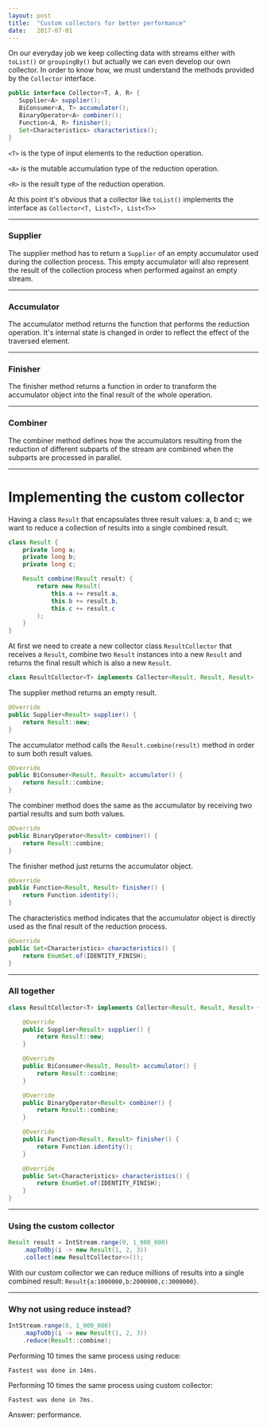 ```yaml
---
layout: post
title:  "Custom collectors for better performance"
date:   2017-07-01
---
```


On our everyday job we keep collecting data with streams either with `toList()` or `groupingBy()`
but actually we can even develop our own collector. In order to know how, we must understand
the methods provided by the `Collector` interface.

```java
public interface Collector<T, A, R> {
   Supplier<A> supplier();
   BiConsumer<A, T> accumulator();
   BinaryOperator<A> combiner();
   Function<A, R> finisher();
   Set<Characteristics> characteristics();
}
```

`<T>` is the type of input elements to the reduction operation.

`<A>` is the mutable accumulation type of the reduction operation.

`<R>` is the result type of the reduction operation.

At this point it's obvious that a collector like `toList()` implements the interface as `Collector<T, List<T>, List<T>>`

---

### Supplier

The supplier method has to return a `Supplier` of an empty accumulator used during the collection process.
This empty accumulator will also represent the result of the collection process when performed against an empty stream.

---

### Accumulator

The accumulator method returns the function that performs the reduction operation. It's internal state is changed in order
to reflect the effect of the traversed element.

---

### Finisher

The finisher method returns a function in order to transform the accumulator object into the final result of the whole operation.

---

### Combiner

The combiner method defines how the accumulators resulting from the reduction of different subparts of the stream are combined when the subparts are processed in parallel.

---

# Implementing the custom collector

Having a class `Result` that encapsulates three result values: a, b and c; we want to reduce a collection of results into a single combined result.

```java
class Result {
    private long a;
    private long b;
    private long c;

    Result combine(Result result) {
        return new Result(
            this.a += result.a,
            this.b += result.b,
            this.c += result.c
        );
    }
}
```

At first we need to create a new collector class `ResultCollector` that receives a `Result`, combine two `Result` instances into a new `Result` and returns the final result which is also a new `Result`.

```java
class ResultCollector<T> implements Collector<Result, Result, Result>
```

The supplier method returns an empty result.

```java
@Override
public Supplier<Result> supplier() {
    return Result::new;
}
```

The accumulator method calls the `Result.combine(result)` method in order to sum both result values.

```java
@Override
public BiConsumer<Result, Result> accumulator() {
    return Result::combine;
}
```

The combiner method does the same as the accumulator by receiving two partial results and sum both values.

```java
@Override
public BinaryOperator<Result> combiner() {
    return Result::combine;
}
```

The finisher method just returns the accumulator object.

```java
@Override
public Function<Result, Result> finisher() {
    return Function.identity();
}
```

The characteristics method indicates that the accumulator object is directly used as the final result of the reduction process.

```java
@Override
public Set<Characteristics> characteristics() {
    return EnumSet.of(IDENTITY_FINISH);
}
```

---

### All together

```java
class ResultCollector<T> implements Collector<Result, Result, Result> {

    @Override
    public Supplier<Result> supplier() {
        return Result::new;
    }

    @Override
    public BiConsumer<Result, Result> accumulator() {
        return Result::combine;
    }

    @Override
    public BinaryOperator<Result> combiner() {
        return Result::combine;
    }

    @Override
    public Function<Result, Result> finisher() {
        return Function.identity();
    }

    @Override
    public Set<Characteristics> characteristics() {
        return EnumSet.of(IDENTITY_FINISH);
    }
}
```

---

### Using the custom collector

```java
Result result = IntStream.range(0, 1_000_000)
    .mapToObj(i -> new Result(1, 2, 3))
    .collect(new ResultCollector<>());
```

With our custom collector we can reduce millions of results into a single combined result: `Result{a:1000000,b:2000000,c:3000000}`.

---

### Why not using reduce instead?

```java
IntStream.range(0, 1_000_000)
    .mapToObj(i -> new Result(1, 2, 3))
    .reduce(Result::combine);
```

Performing 10 times the same process using reduce:

```
Fastest was done in 14ms.
```

Performing 10 times the same process using custom collector:

```
Fastest was done in 7ms.
```

Answer: performance.
